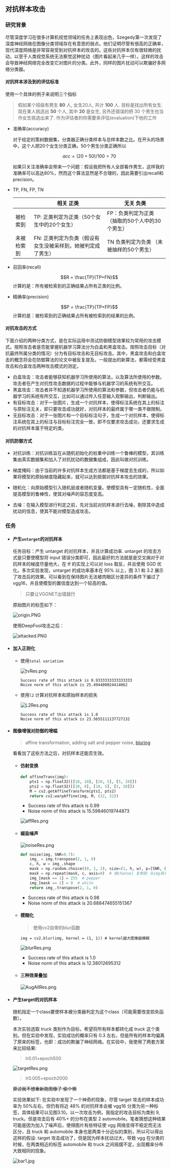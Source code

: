 ## 对抗样本攻击

### 研究背景

尽管深度学习在很多计算机视觉领域的任务上表现出色，Szegedy第一次发现了深度神经网络在图像分类领域存在有意思的弱点。他们证明尽管有很高的正确率，现代深度网络是非常容易受到对抗样本的攻击的。这些对抗样本仅有很轻微的扰动，以至于人类视觉系统无法察觉这种扰动（图片看起来几乎一样）。这样的攻击会导致神经网络完全改变它对图片的分类。此外，同样的图片扰动可以欺骗好多网络分类器。

#### 对抗样本涉及到的评估标准

使用一个具体的例子来说明三个指标

> 假如某个班级有男生 **80** 人, 女生20人, 共计 **100** 人. 目标是找出所有女生. 现在某人挑选出 **50** 个人, 其中 **20** 是女生, 另外还错误的把 30 个男生也当作女生挑选出来了. 作为评估者的你需要来评估(evaluation)下他的工作

- 准确率(accuracy)

  对于给定的策树数据集，分类器正确分类样本与总样本数之比。在开头的场景中，这个人把20个女生分类正确，50个男生分类正确所以

  $$ acc = (20+50)/100 = 70% $$ 

  如果只关注准确率会带来一个问题：假设我把所有人全部看作男生，这样我的准确率可以高达80%，然而这个算法显然是不合理的，因此需要引出recall和precision。

- TP, FN, FP, TN

  |            | 相关 正类                                                    | 无关 负类                                       |
  | ---------- | ------------------------------------------------------------ | ----------------------------------------------- |
  | 被检索到   | TP: 正类判定为正类（50个女生中的20个女生）                   | FP：负类判定为正类 （抽取的50个人中的30个男生） |
  | 未被检索到 | FN: 正类判定为负类（假设有女生没被采样到，她被判定成了男生） | TN 负类判定为负类 （未被抽样的50个男生）        |

- 召回率(recall)

  $$R = \frac{TP}{TP+FN}$$ 计算的是：所有被检索到的正确结果占所有正类的比例。

- 精确率(precision)

  $$P = \frac{TP}{TP+FP}$$ 计算的是：被检索到的正确结果占所有被检索到的结果的比例。

#### 对抗攻击的方式

下面介绍的两种分类方式，是在实际运用中测试防御模型效果较为常用的攻击模式。按照攻击者是否能掌握机器学习算法分为白盒和黑盒攻击。按照攻击目标（对抗最终所属分类的情况）分为有目标攻击和无目标攻击。其中，黑盒攻击和白盒攻击的概念将会在防御算法的论文中被反复提及。一般提出的新算法，都需经受黑盒攻击和白盒攻击两种攻击模式的测定。

- 白盒攻击：攻击者能够获知机器学习所使用的算法，以及算法所使用的参数。攻击者在产生对抗性攻击数据的过程中能够与机器学习的系统有所交互。
- 黑盒攻击：攻击者并不知道机器学习所使用的算法和参数，但攻击者仍能与机器学习的系统有所交互，比如可以通过传入任意输入观察输出，判断输出。
- 有目标攻击：对于一张图片，生成一个对抗样本，使得标注系统在其上的标注与原标注无关，即只要攻击成功就好，对抗样本的最终属于哪一类不做限制。
- 无目标攻击：对于一张图片和一个目标标注句子，生成一个对抗样本，使得标注系统在其上的标注与目标标注完全一致，即不仅要求攻击成功，还要求生成的对抗样本属于特定的类。

#### 对抗防御方式

- 对抗训练：对抗训练旨在从随机初始化的权重中训练一个鲁棒的模型，其训练集由真实数据集和加入了对抗扰动的数据集组成，因此叫做对抗训练。

- 梯度掩码：由于当前的许多对抗样本生成方法都是基于梯度去生成的，所以如果将模型的原始梯度隐藏起来，就可以达到抵御对抗样本攻击的效果。

- 随机化：向原始模型引入随机层或者随机变量。使模型具有一定随机性，全面提高模型的鲁棒性，使其对噪声的容忍度变高。

- 去噪：在输入模型进行判定之前，先对当前对抗样本进行去噪，剔除其中造成扰动的信息，使其不能对模型造成攻击。

### 任务

- #### 产生``untarget``的对抗样本

  任务目标：产生 untarget 的对抗样本，并且计算成功率. untarget 的攻击方式是只要使模型将 input 错误分类即可，因此最好的方法就是是交叉熵对于对抗样本的梯度尽量地大，在 tf 的实现上可以对 loss 取反，并且使用 SGD 优化。多次实验发现，untarget 的成功率基本在 95% 以上，图 3.1 和 3.2 展示了攻击后的效果。可以看到在保持图片无法被肉眼区分差异的条件下骗过了 vgg16，并且使模型的置信度达到一个较高的值。

  > 只要让VGGNET出错就行

  原始图片的标签如下：

  ![origin.PNG](https://github.com/Gary11111/03-GAN/blob/master/img/origin.PNG?raw=true)

  使用DeepFool攻击之后：

  ![attacked.PNG](https://github.com/Gary11111/03-GAN/blob/master/img/attacked.PNG?raw=true)

- #### 加入正则化

  - 使用``total variation``

    ![tvRes.png](https://github.com/Gary11111/03-GAN/blob/master/img/res/tvRes.png?raw=true)

    ```
    Success rate of this attack is 0.9333333333333333
    Noise norm of this attack is 25.494400024414062
    ```

  - 使用`l2` 计算对抗样本和原始样本的损失

    ![L2Res.png](https://github.com/Gary11111/03-GAN/blob/master/img/res/L2Res.png?raw=true)
    
    ```
    Success rate of this attack is 1.0
    Noise norm of this attack is 23.5655111137727132
    ```

- #### 图像增强对防御的增幅

  > affine transformation, adding salt and pepper noise, [bluring](https://docs.opencv.org/3.1.0/d4/d13/tutorial_py_filtering.html) 

  看看加了这些方法之后，对抗样本还能否生效。

  - #### 仿射变换

    ```python
    def affineTrans(img):
        pts1 = np.float32([[10, 10], [20, 5], [5, 20]])
        pts2 = np.float32([[10, 8], [18, 5], [5, 20]])
        M = cv2.getAffineTransform(pts1, pts2)
        return cv2.warpAffine(img, M, (32, 32))
    ```

    - Success rate of this attack is 0.99
    - Noise norm of this attack is 15.59846019744873

    ![affRes.png](https://github.com/Gary11111/03-GAN/blob/master/img/res/affRes.png?raw=true)

  - #### 椒盐噪声

    ![noiseRes.png](https://github.com/Gary11111/03-GAN/blob/master/img/res/noiseRes.png?raw=true)

    ```python
    def noise(img, SNR=0.7):
        img_ = img.transpose(2, 1, 0)
        c, h, w = img_.shape
        mask = np.random.choice((0, 1, 2), size=(1, h, w), p=[SNR, (1 - SNR) / 2., (1 - SNR) / 2.])
        mask = np.repeat(mask, c, axis=0)  # 按channel 复制到 与img具有相同的shape
        img_[mask == 1] = 255  # pepper
        img_[mask == 2] = 0  # white
        return img_.transpose(2, 1, 0)
    ```

    - Success rate of this attack is 0.98
    - Noise norm of this attack is 20.688474655151367

  - #### 模糊化

    > 使用cv2自带的blur函数

    ```
    img = cv2.blur(img, kernel = (1, 1)) # kernel越大图像越模糊
    ```

    ![blurRes.png](https://github.com/Gary11111/03-GAN/blob/master/img/res/blurRes.png?raw=true)
    
    - Success rate of this attack is 1.0
    - Noise norm of this attack is 12.38012695312
    
  - #### 三种效果叠加

    ![AugAllRes.png](https://github.com/Gary11111/03-GAN/blob/master/img/res/AugAllRes.png?raw=true)

- #### 产生target的对抗样本

  随机指定一个class要使样本被分类器判定为这个class（可能需要改变损失函数）。
  
  本次实验选取 truck 类别作为目标，希望将所有样本都转化成 truck 这个类别。但在实验中发现，实验成功的概率只有 0.3 左右，但是所有的样本均偏离了原来的标签，也即：成功的欺骗了神经网络。在实验中，我使用了两套方案来比较结果:
  
  > lr0.01+epoch500
  
  ![targetRes.png](https://github.com/Gary11111/03-GAN/blob/master/img/res/targetRes.png?raw=true)
  
  > lr0.005+epoch2000
  
  ~~原谅我不想重新跑图像了 偷个懒~~
  
  实验效果如下: 在实验中发现了一个神奇的现象，尽管 target 攻击的样本成功率为 50%左右，但仍有将近 48% 的对抗样本会被 vgg16 分类为另一种标签，具体结果可以见图3.10。以一次攻击为例，我指定的攻击目标为类别 9, truck。但是攻击后有 40%+ 的分布在类型 2 automobile。笔者猜想这种结果可能是因为加入了噪声后，使得图片有些特征使 vgg 网络变得不稳定而无法区分，且 truck 和 automobile 本身也是两类十分近似的类别，所以可以得出这样的假设: target 攻击成功了，但是因为样本扰动过大，导致 vgg 在分类的时候，在两类相近的标签 automobile 和 truck 之间摇摆不定，出现概率分布大致相同的现象。
  
  ![bar1.jpg](https://github.com/Gary11111/03-GAN/blob/master/img/bar1.jpg?raw=true)
  
  

